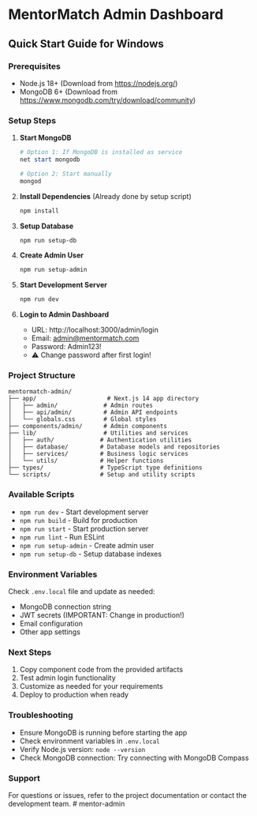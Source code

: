 ﻿# MentorMatch Admin Dashboard

## Quick Start Guide for Windows

### Prerequisites
- Node.js 18+ (Download from https://nodejs.org/)
- MongoDB 6+ (Download from https://www.mongodb.com/try/download/community)

### Setup Steps

1. **Start MongoDB**
   ```powershell
   # Option 1: If MongoDB is installed as service
   net start mongodb

   # Option 2: Start manually
   mongod
   ```

2. **Install Dependencies** (Already done by setup script)
   ```powershell
   npm install
   ```

3. **Setup Database**
   ```powershell
   npm run setup-db
   ```

4. **Create Admin User**
   ```powershell
   npm run setup-admin
   ```

5. **Start Development Server**
   ```powershell
   npm run dev
   ```

6. **Login to Admin Dashboard**
   - URL: http://localhost:3000/admin/login
   - Email: admin@mentormatch.com
   - Password: Admin123!
   - ⚠️ Change password after first login!

### Project Structure
```
mentormatch-admin/
├── app/                    # Next.js 14 app directory
│   ├── admin/             # Admin routes
│   ├── api/admin/         # Admin API endpoints
│   └── globals.css        # Global styles
├── components/admin/      # Admin components
├── lib/                   # Utilities and services
│   ├── auth/             # Authentication utilities
│   ├── database/         # Database models and repositories
│   ├── services/         # Business logic services
│   └── utils/            # Helper functions
├── types/                # TypeScript type definitions
└── scripts/              # Setup and utility scripts
```

### Available Scripts
- `npm run dev` - Start development server
- `npm run build` - Build for production
- `npm run start` - Start production server
- `npm run lint` - Run ESLint
- `npm run setup-admin` - Create admin user
- `npm run setup-db` - Setup database indexes

### Environment Variables
Check `.env.local` file and update as needed:
- MongoDB connection string
- JWT secrets (IMPORTANT: Change in production!)
- Email configuration
- Other app settings

### Next Steps
1. Copy component code from the provided artifacts
2. Test admin login functionality
3. Customize as needed for your requirements
4. Deploy to production when ready

### Troubleshooting
- Ensure MongoDB is running before starting the app
- Check environment variables in `.env.local`
- Verify Node.js version: `node --version`
- Check MongoDB connection: Try connecting with MongoDB Compass

### Support
For questions or issues, refer to the project documentation or contact the development team.
#   m e n t o r - a d m i n  
 